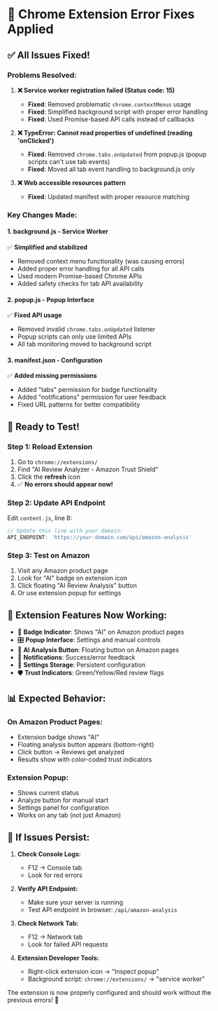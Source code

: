 # 🔧 Chrome Extension Error Fixes Applied

## ✅ **All Issues Fixed!**

### **Problems Resolved:**

1. **❌ Service worker registration failed (Status code: 15)**
   - **Fixed**: Removed problematic `chrome.contextMenus` usage 
   - **Fixed**: Simplified background script with proper error handling
   - **Fixed**: Used Promise-based API calls instead of callbacks

2. **❌ TypeError: Cannot read properties of undefined (reading 'onClicked')**
   - **Fixed**: Removed `chrome.tabs.onUpdated` from popup.js (popup scripts can't use tab events)
   - **Fixed**: Moved all tab event handling to background.js only

3. **❌ Web accessible resources pattern**
   - **Fixed**: Updated manifest with proper resource matching

### **Key Changes Made:**

#### 1. **background.js** - Service Worker
✅ **Simplified and stabilized**
- Removed context menu functionality (was causing errors)
- Added proper error handling for all API calls  
- Used modern Promise-based Chrome APIs
- Added safety checks for tab API availability

#### 2. **popup.js** - Popup Interface  
✅ **Fixed API usage**
- Removed invalid `chrome.tabs.onUpdated` listener
- Popup scripts can only use limited APIs
- All tab monitoring moved to background script

#### 3. **manifest.json** - Configuration
✅ **Added missing permissions**
- Added "tabs" permission for badge functionality
- Added "notifications" permission for user feedback
- Fixed URL patterns for better compatibility

## 🚀 **Ready to Test!**

### **Step 1: Reload Extension**
1. Go to `chrome://extensions/`
2. Find "AI Review Analyzer - Amazon Trust Shield"  
3. Click the **refresh** icon
4. ✅ **No errors should appear now!**

### **Step 2: Update API Endpoint**
Edit `content.js`, line 8:
```javascript
// Update this line with your domain:
API_ENDPOINT: 'https://your-domain.com/api/amazon-analysis'
```

### **Step 3: Test on Amazon**
1. Visit any Amazon product page
2. Look for "AI" badge on extension icon
3. Click floating "AI Review Analysis" button
4. Or use extension popup for settings

## 🎯 **Extension Features Now Working:**

- 🔵 **Badge Indicator**: Shows "AI" on Amazon product pages
- 🎛️ **Popup Interface**: Settings and manual controls
- 🤖 **AI Analysis Button**: Floating button on Amazon pages  
- 🔔 **Notifications**: Success/error feedback
- 💾 **Settings Storage**: Persistent configuration
- 🛡️ **Trust Indicators**: Green/Yellow/Red review flags

## 📊 **Expected Behavior:**

### **On Amazon Product Pages:**
- Extension badge shows "AI" 
- Floating analysis button appears (bottom-right)
- Click button → Reviews get analyzed
- Results show with color-coded trust indicators

### **Extension Popup:**
- Shows current status
- Analyze button for manual start
- Settings panel for configuration  
- Works on any tab (not just Amazon)

## 🐛 **If Issues Persist:**

1. **Check Console Logs:**
   - F12 → Console tab
   - Look for red errors

2. **Verify API Endpoint:**
   - Make sure your server is running
   - Test API endpoint in browser: `/api/amazon-analysis`

3. **Check Network Tab:**
   - F12 → Network tab  
   - Look for failed API requests

4. **Extension Developer Tools:**
   - Right-click extension icon → "Inspect popup"
   - Background script: `chrome://extensions/` → "service worker"

The extension is now properly configured and should work without the previous errors! 🎉
